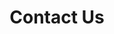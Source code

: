 ---
title: "Contact Us"
hero:
  title: "Get In Touch"
  background_image: "/images/bg/home-2.jpg"
content_blocks:
  - _bookshop_name: "contact_form"
    preheading: "We are Professionals"
    heading: "Don’t Hesitate to contact with us for any kind of information"
    form_heading: "Contact Form"
    address: "North Main Street, Brooklyn, Australia"
    email: contact@mail.com 
    phone: +88 01672 506 744 
    facebook: themefisher
    twitter: themefisher
    linkedin: themefisher
  - _bookshop_name: "map"
    latitude: 40.712776
    longitude: -74.005974
    name: "Megakit"
  - _bookshop_name: "hero"
    title: Hero page
    hero:
      title: Hero
      background_image: /images/bg/home-2.jpg
  - _bookshop_name: "intro"
    preheading: Experienced and Seasoned Professionals
    heading: >-
      Experience and know how are required to create, deliver and sustain core
      business advantage.
    sections:
      - title: Define Performance Metrics
        icon: ti-desktop
        content: >-
          Change in business tends to be incremental, and typically progress
          needs to be measured with respect to specific inputs and outputs.
      - title: Develop Winning Solutions
        icon: ti-medall
        content: >-
          Winning. strategies emerge, usually out of analysis, testing
          hypotheses as to where to go next, and validating outcomes at scale.
      - title: Deliver Sustained Success
        icon: ti-layers
        content: >-
          Even when success has been achieved and measured, it's crucial to
          understand the why's that give insights into what will drive sustained
          results.
  - _bookshop_name: "hero"
    title: Hero page
    hero:
      title: Hero
      background_image: /images/bg/home-2.jpg
  - _bookshop_name: "start_left"
    image_path: /images/bg/home-7.jpg
    preheading: What we are
    heading: We are dynamic team of creative people
    text: We provide consulting services in the area of IFRS and management
      reporting, helping companies to reach their highest level. We optimize
      business processes, making them easier.
---
